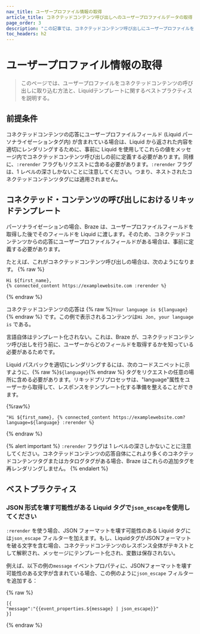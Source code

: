```yaml
---
nav_title: ユーザープロファイル情報の取得
article_title: コネクテッドコンテンツ呼び出しへのユーザープロファイルデータの取得
page_order: 3
description: "この記事では、コネクテッドコンテンツ呼び出しにユーザープロファイルを取得する方法、および Liquid のテンプレート作成に関するベストプラクティスを説明します。"
toc_headers: h2
---
```


# ユーザープロファイル情報の取得

> このページでは、ユーザープロファイルをコネクテッドコンテンツの呼び出しに取り込む方法と、Liquidテンプレートに関するベストプラクティスを説明する。 

## 前提条件

コネクテッドコンテンツの応答にユーザープロファイルフィールド (Liquid パーソナライゼーションタグ内) が含まれている場合は、Liquid から返された内容を適切にレンダリングするために、事前に Liquid を使用してこれらの値をメッセージ内でコネクテッドコンテンツ呼び出しの前に定義する必要があります。同様に、`:rerender` フラグもリクエストに含める必要があります。`:rerender` フラグは、1 レベルの深さしかないことに注意してください。つまり、ネストされたコネクテッドコンテンツタグには適用されません。

## コネクテッド・コンテンツの呼び出しにおけるリキッドテンプレート

パーソナライゼーションの場合、Braze は、ユーザープロファイルフィールドを取得した後でそのフィールドを Liquid に渡します。そのため、コネクテッドコンテンツからの応答にユーザープロファイルフィールドがある場合は、事前に定義する必要があります。 

たとえば、これがコネクテッドコンテンツ呼び出しの場合は、次のようになります。
{% raw %}
```liquid
Hi ${first_name},
{% connected_content https://examplewebsite.com :rerender %}
```
{% endraw %}

コネクテッドコンテンツの応答は {% raw %}`Your language is ${language}`{% endraw %} です。この例で表示されるコンテンツは`Hi Jon, your language is` である。 

言語自体はテンプレート化されない。これは、Braze が、コネクテッドコンテンツ呼び出しを行う前に、ユーザーからどのフィールドを取得するかを知っている必要があるためです。

Liquid パスバックを適切にレンダリングするには、次のコードスニペットに示すように、{% raw %}`${language}`{% endraw %} タグをリクエストの任意の場所に含める必要があります。リキッドプリプロセッサは、"language"属性をユーザーから取得して、レスポンスをテンプレート化する準備を整えることができます。

{%raw%}
```liquid
"Hi ${first_name}, {% connected_content https://examplewebsite.com?language=${language} :rerender %}
```
{% endraw %}

{% alert important %}
`:rerender` フラグは 1 レベルの深さしかないことに注意してください。コネクテッドコンテンツの応答自体にこれより多くのコネクテッドコンテンツタグまたはカタログタグがある場合、Braze はこれらの追加タグを再レンダリングしません。
{% endalert %}

## ベストプラクティス

### JSON 形式を壊す可能性がある Liquid タグで`json_escape`を使用してください

`:rerender` を使う場合、JSON フォーマットを壊す可能性のある Liquid タグには`json_escape` フィルターを加えます。もし、LiquidタグがJSONフォーマットを破る文字を含む場合、コネクテッドコンテンツのレスポンス全体がテキストとして解釈され、メッセージにテンプレート化され、変数は保存されない。

例えば、以下の例の`message` イベントプロパティに、JSONフォーマットを壊す可能性のある文字が含まれている場合、この例のように`json_escape` フィルターを追加する：

{% raw %}
```liquid
[{
"message":"{{event_properties.${message} | json_escape}}"
}]
```
{% endraw %}